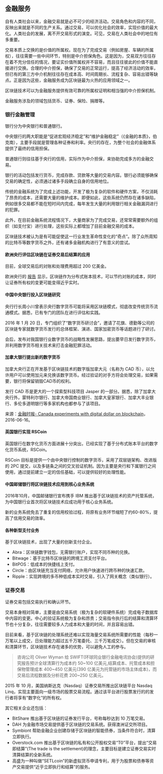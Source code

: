 ## 金融服务

自有人类社会以来，金融交易就是必不可少的经济活动。交易角色和内容的不同，反映出来就是不同的生产关系。通过交易，可以优化社会的效率，实现价值的最大化。人类社会的发展，离不开交易形式的演变。可见，交易在人类社会中的地位有多重要。

交易本质上交换的是价值的所属权。现在为了完成交易（例如房屋、车辆的所属权），往往需要一些中间环节，特别是中介担保角色。这是因为，交易双方往往存在着不充分信任的情况，要证实价值所属权并不容易，而且往往彼此的价值不能直接进行交换。合理的中介担保，确保了交易的正常运行，提高了经济活动的效率，但已有的第三方中介机制往往存在成本高、时间周期长、流程复杂、容易出错等缺点。正是因为这些，金融服务成为区块链最为火热的应用领域之一。

区块链技术可以为金融服务提供有效可靠的所属权证明和相当强的中介担保机制。

金融服务涉及的领域包括货币、证券、保险、捐赠等。

### 银行金融管理
银行分为中央银行和普通银行。

中央银行的两大职能是“促进宏观经济稳定”和“维护金融稳定”（《金融的本质》，伯克南），主要手段就是管理各种证券和利率。央行的存在，为整个社会的金融体系提供了最终的信用担保。

普通银行则往往基于央行的信用，实际作为中介担保，来协助完成多方的金融交易。

银行的活动包括发行货币，完成存款、贷款等大量的交易内容。银行必须能够确保交易的确定性，必须通过诸多手段确立自身的信用地位。

传统的金融系统为了完成上述功能，开发了极为复杂的软件和硬件方案，不仅消耗了昂贵的成本，还需要大量的维护成本。即便如此，这些系统仍然存在诸多缺陷，例如很多交易都不能在短时间内完成，每年发生大量的利用银行相关金融漏洞进行的犯罪。

此外，在目前金融系统流程情况下，大量商家为了完成交易，还常常需要额外的组织（如支付宝）进行处理，这些实际上都增加了目前金融交易的成本。

区块链技术被认为是有可能促使这一行业发生革命性变化的“奇点”。除了众所周知的比特币等数字货币之外，还有诸多金融机构进行了有意义的尝试。

#### 欧洲央行评估区块链在证券交易后结算的应用
目前，全球交易后的对账和处理费用超过 200 亿美金。

欧洲央行的 [报告](https://www.ecb.europa.eu/pub/pdf/scpops/ecbop172.en.pdf) 显示，区块链作为分布式账本技术，可以节约对账的成本，同时让证券所有权的变更可能变得近乎实时。

#### 中国中央银行投入区块链研究

央行行长周小川曾表示央行数字货币可能将采用区块链模式，彻底改变传统货币流通模式。据悉，已有专门的团队在进行评估和实践。

2016 年 1 月 20 日，专门组织了“数字货币研讨会”，邀请了花旗、德勤等公司的区块链专家就数字货币发行的总体框架、演进、国家加密货币等话题进行了研讨。

会后，发布对我国银行业数字货币的战略性发展思路，提出要早日发行数字货币，并利用数字货币相关技术来打击金融犯罪活动。

#### 加拿大银行提出新的数字货币

加拿大央行正在开发基于区块链技术的数字版加拿大元（名称为 CAD 币），以允许用户可以使用加元来兑换该数字货币。经过验证的对手方将会处理交易，如果需要，银行将保留销毁CAD币的权利。

发行 CAD 币是更大的一个探索型科技项目 Jasper 的一部分。据悉，除了加拿大央行外，蒙特利尔银行、加拿大帝国商业银行、加拿大皇家银行、加拿大丰业银行、多伦多道明银行等多家机构也都参与了该项目。

来源：[金融时报- Canada experiments with digital dollar on blockchain](http://www.ft.com/cms/s/1117c780-3397-11e6-bda0-04585c31b153,Authorised=false.html?siteedition=uk&_i_location=http%3A%2F%2Fwww.ft.com%2Fcms%2Fs%2F0%2F1117c780-3397-11e6-bda0-04585c31b153.html%3Fsiteedition%3Duk&_i_referer=&classification=conditional_standard&iab=barrier-app#axzz4Bk8JvZsk)，2016-06-16。

#### 英国银行实现 RSCoin

英国银行在数字化货币方面进展十分突出，已经实现了基于分布式账本平台的数字化货币系统，RSCoin。

RSCoin 目标是提供一个由中央银行控制的数字货币，采用了双层链架构、改进版的 2PC 提交，以及多链条之间的交叉验证机制。因为主要是央行和下属银行之间使用，通过提前建立一定的信任基础，可以提供较好的处理性能。

#### 中国邮储银行将区块链技术应用到核心业务系统
2016年10月，中国邮储银行宣布携手 IBM 推出基于区块链技术的资产托管系统，为中国银行业首次将区块链技术应成功用于核心业务系统。

新的业务系统免去了重复的信用校验过程，将原有业务环节缩短了约60-80%，提高了信用交易的效率。

#### 各种新型支付业务
基于区块链技术，出现了大量的创新支付企业。

* Abra：区块链数字钱包，无需银行账户，实现不同币种的兑换。
* Bitwage：基于比特币区块链的跨境工资支付平台。
* BitPOS：低成本的快捷线上支付。
* Circle：由区块链充当支付网络，允许用户快速进行跨币种的快速汇款。
* Ripple：实现跨境的多币种低成本实时交易，引入了网关概念（类似银行）。

### 证券交易
证券交易包括交易执行和确认环节。

交易本身相对简单，主要是由交易系统（极为复杂的软硬件系统）完成电子数据库中内容的变更。中心的验证系统极为复杂和昂贵；交易指令执行后的结算和清算环节也十分复杂，往往需要较多人力成本和大量的时间，并且容易出错。

目前来看，基于区块链的处理系统还难以实现海量交易系统所需要的性能（每秒一万笔以上成交，日处理能力超过五千万笔委托、三千万笔成交）。但在交易的审核和清算环节，区块链技术存在诸多的优势，可以避免人工的参与。

>  咨询公司 Oliver Wyman 给 SWIFT(环球同业银行金融电讯协会)提供的研究报告预计全球清算行为成本约 50~100 亿美元,结算成本、托管成本和担保物管理成本 400~450 亿美元(390 亿美元为托管链的市场主体成本)，而交易后流程数据及分析花费 200~250 亿美元。 

2015 年 10 月，美国纳斯达克（Nasdaq）证券交易所推出区块链平台 Nasdaq Linq，实现主要面向一级市场的股票交易流程。通过该平台进行股票发行的的发行者将享有“数字化”的所有权。

其它相关企业还包括：

* BitShare 推出基于区块链的证券发行平台，号称每秒达到 10 万笔交易。
* DAH 为金融市场交易提供基于区块链的交易系统。获得澳洲证交所项目。
* Symbiont 帮助金融企业创建存储于区块链的智能债券，当条件符合时，清算立即执行。
* Overstock.com 推出基于区块链的私有和公开股权交易“T0”平台，提出“交易即结算”(The trade is the settlement)的理念，主要目标是建立证券交易实时清算结算的全新系统。
* 高盛为一种叫做“SETLcoin”的新虚拟货币申请专利，用于为股票和债券等资产交易提供“近乎立即执行和结算”的服务。
